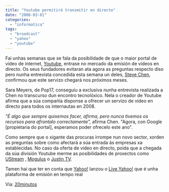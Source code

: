 ```yaml
---
title: "Youtube permitirá transmitir en directo"
date: "2008-03-01"
categories: 
  - "informatica"
tags: 
  - "broadcast"
  - "yahoo"
  - "youtube"
---
```


Fai unhas semanas que se fala da posibilidade de que o maior portal de vídeo de internet, [Youtube](http://youtube.es), entrase no mercado da emisión de vídeos en directo. Os seus fundadores evitaran ata agora as preguntas respecto diso pero nunha entrevista concedida esta semana un deles, [Steve Chen](es.wikipedia.org/wiki/Steve_Chen), confirmou que este servizo chegará nos próximos meses.

Sara Meyers, de Pop17, conseguiu a exclusiva nunha entrevista realizada a Chen no transcurso dun encontro tecnolóxico. Nela o creador de Youtube afirma que a súa compañía disponse a ofrecer un servizo de vídeo en directo para todos os internautas en 2008.

_"É algo que sempre quixemos facer, afirma, pero nunca tivemos os recursos para afrontalo correctamente",_ afirma Chen. "Agora, con Google \[propietaria do portal\], esperamos poder ofrecelo este ano".

Como sempre que o xigante das procuras irrompe nun novo sector, xorden as preguntas sobre como afectará a súa entrada ás empresas xa establecidas. No caso da oferta de vídeo en directo, poida que a chegada da súa división Youtube merme as posibilidades de proxectos como [UStream](http://ustream.tv/) , [Mogulus](http://www.mogulus.com/) o [Justin TV](http://www.justin.tv/).

Tamen hai que ter en conta que [Yahoo!](http://yahoo.com) lanzou o [Live Yahoo!](http://live.yahoo.com/) que é unha plataforma de emisión en tempo real[](http://live.yahoo.com/)

Via: [20minutos](http://www.20minutos.es/noticia/356208/0/video/directo/youtube/)
